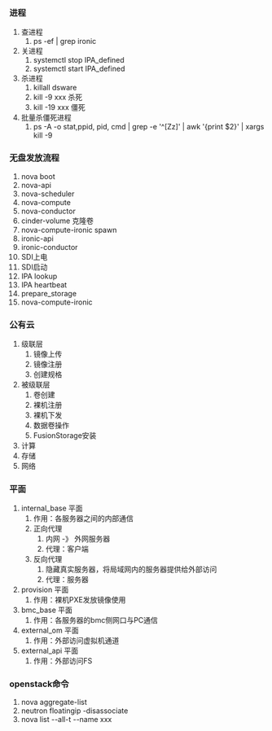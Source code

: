 ### 进程 ###
1. 查进程
	1. ps -ef | grep ironic
2. 关进程
	1. systemctl stop IPA_defined
	2. systemctl start IPA_defined
3. 杀进程
	1. killall dsware
	2. kill -9 xxx 杀死
	3. kill -19 xxx	僵死
4. 批量杀僵死进程
	1. ps -A -o stat,ppid, pid, cmd | grep -e '^[Zz]' | awk '{print $2}' | xargs kill -9

### 无盘发放流程 ###
1. nova boot
2. nova-api
3. nova-scheduler
4. nova-compute
5. nova-conductor
3. cinder-volume 克隆卷
4. nova-compute-ironic spawn
5. ironic-api
4. ironic-conductor
5. SDI上电
6. SDI启动
6. IPA lookup
8. IPA heartbeat
9. prepare_storage
10. nova-compute-ironic

### 公有云 ###
1. 级联层
	1. 镜像上传
	2. 镜像注册
	3. 创建规格
2. 被级联层
	1. 卷创建
	2. 裸机注册
	3. 裸机下发
	4. 数据卷操作
	5. FusionStorage安装
3. 计算
4. 存储
5. 网络

### 平面 ###
1. internal_base 平面
	1. 作用：各服务器之间的内部通信
	2. 正向代理
		1. 内网 -》 外网服务器
		2. 代理：客户端
	3. 反向代理
		1. 隐藏真实服务器，将局域网内的服务器提供给外部访问
		2. 代理：服务器 
2. provision 平面
	1. 作用：裸机PXE发放镜像使用
3. bmc_base 平面
	1. 作用：各服务器的bmc侧网口与PC通信
4. external_om 平面
	1. 作用：外部访问虚拟机通道
5. external_api 平面
	1. 作用：外部访问FS

### openstack命令 ###
1. nova aggregate-list
2. neutron floatingip -disassociate <floatingipid>
3. nova list --all-t --name xxx


